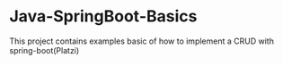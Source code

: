 # Java-SpringBoot-Basics
This project contains examples basic of how to implement a CRUD with spring-boot(Platzi)
